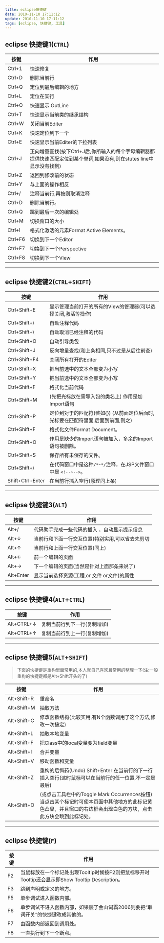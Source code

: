 ```yaml
---
title: eclipse快捷键
date: 2010-11-10 17:11:12
update: 2010-11-10 17:11:12
tags: [eclipse, 快捷键, 工具]
---
```


## eclipse 快捷键1(`CTRL`)

|按键 |作用 |
|----|----|
|Ctrl+1| 快速修复 |
|Ctrl+D| 删除当前行 |
|Ctrl+Q| 定位到最后编辑的地方 |
|Ctrl+L| 定位在某行 |
|Ctrl+O| 快速显示 OutLine |
|Ctrl+T| 快速显示当前类的继承结构 |
|Ctrl+W| 关闭当前Editer |
|Ctrl+K| 快速定位到下一个 |
|Ctrl+E| 快速显示当前Editer的下拉列表 |
|Ctrl+J| 正向增量查找(按下Ctrl+J后,你所输入的每个字母编辑器都提供快速匹配定位到某个单词,如果没有,则在stutes line中显示没有找到)|
|Ctrl+Z| 返回到修改前的状态 |
|Ctrl+Y| 与上面的操作相反 |
|Ctrl+/| 注释当前行,再按则取消注释 |
|Ctrl+D| 删除当前行。 |
|Ctrl+Q| 跳到最后一次的编辑处 |
|Ctrl+M| 切换窗口的大小 |
|Ctrl+I| 格式化激活的元素Format Active Elements。 |
|Ctrl+F6|切换到下一个Editor |
|Ctrl+F7|切换到下一个Perspective |
|Ctrl+F8|切换到下一个View |


------------------------------------------

## eclipse 快捷键2(`CTRL`+`SHIFT`)

|按键 			|作用 									|
|---------------|---------------------------------------|
|Ctrl+Shift+E 		|显示管理当前打开的所有的View的管理器(可以选择关闭,激活等操作)		|
|Ctrl+Shift+/ 		|自动注释代码				                                       	|
|Ctrl+Shift+\		|自动取消已经注释的代码                                                       		|
|Ctrl+Shift+O 		|自动引导类包                                                                 			|
|Ctrl+Shift+J 		|反向增量查找(和上条相同,只不过是从后往前查)                                   	|
|Ctrl+Shift+F4 		|关闭所有打开的Editer                                                         	 	|
|Ctrl+Shift+X  		|把当前选中的文本全部变为小写                                                  		|
|Ctrl+Shift+Y  		|把当前选中的文本全部变为小写                                                  		|
|Ctrl+Shift+F  		|格式化当前代码                                                                			|
|Ctrl+Shift+M		|(先把光标放在需导入包的类名上) 作用是加Import语句                             	|
|Ctrl+Shift+P 		|定位到对于的匹配符(譬如{}) (从前面定位后面时,光标要在匹配符里面,后面到前面,则之) |
|Ctrl+Shift+F		|格式化文件Format Document。                                                   		|
|Ctrl+Shift+O		|作用是缺少的Import语句被加入，多余的Import语句被删除。                        	|
|Ctrl+Shift+S		|保存所有未保存的文件。                                                        		|
|Ctrl+Shift+/ 		|在代码窗口中是这种`/*~*/`注释，在JSP文件窗口中是 `<!--~-->`。                 	|
|Shift+Ctrl+Enter 	|在当前行插入空行(原理同上条)                                                  		|


-----------------------------------------

## eclipse 快捷键3(`ALT`)

|按键 		|作用 							                   |
|-----------|--------------------------------------------------|
|Alt+/ 		|代码助手完成一些代码的插入 ，自动显示提示信息		       |
|Alt+↓  	|当前行和下面一行交互位置(特别实用,可以省去先剪切|,再粘贴了)|
|Alt+↑  	|当前行和上面一行交互位置(同上)				           |
|Alt+←  	|前一个编辑的页面					                   |
|Alt+→  	|下一个编辑的页面(当然是针对上面那条来说了)		       |
|Alt+Enter	|显示当前选择资源(工程,or 文件 or文件)的属性		       |


------

## eclipse 快捷键4(`ALT`+`CTRL`)

|按键 		|作用 							 |
|------------------|----------------------------------------------------------------|
|Alt+CTRL+↓ 	|复制当前行到下一行(复制增加)				 |
|Alt+CTRL+↑ 	|复制当前行到上一行(复制增加)				 |


-------------------------------------------

## eclipse 快捷键5(`ALT`+`SHIFT`)
> 下面的快捷键是重构里面常用的,本人就自己喜欢且常用的整理一下(注:一般重构的快捷键都是Alt+Shift开头的了)

|按键 		|作用 							 |
|------------------|----------------------------------------------------------------|
|Alt+Shift+R 	|重命名|
|Alt+Shift+M 	|抽取方法|
|Alt+Shift+C 	|修改函数结构(比较实用,有N个函数调用了这个方法,修改一次搞定)|
|Alt+Shift+L 	|抽取本地变量|
|Alt+Shift+F 	|把Class中的local变量变为field变量|
|Alt+Shift+I 	|合并变量|
|Alt+Shift+V 	|移动函数和变量|
|Alt+Shift+Z 	|重构的后悔药(Undo) Shift+Enter 在当前行的下一行插入空行(这时鼠标可以在当前行的任一位置,不一定是最后)|
|Alt+Shift+O	|(或点击工具栏中的Toggle Mark Occurrences按钮) 当点击某个标记时可使本页面中其他地方的此标记黄色凸显，并且窗口的右边框会出现白色的方块，点击此方块会跳到此标记处。|


--------------------------------------------

## eclipse 快捷键(`F`)

|按键 	|作用 							 |
|---------|----------------------------------------------------------------|
|F2 	|当鼠标放在一个标记处出现Tooltip时候按F2则把鼠标移开时Tooltip还会显示即Show Tooltip Description。|
|F3 	|跳到声明或定义的地方。|
|F5 	|单步调试进入函数内部。|
|F6 	|单步调试不进入函数内部，如果装了金山词霸2006则要把“取词开关”的快捷键改成其他的。|
|F7 	|由函数内部返回到调用处。|
|F8 	|一直执行到下一个断点。|

